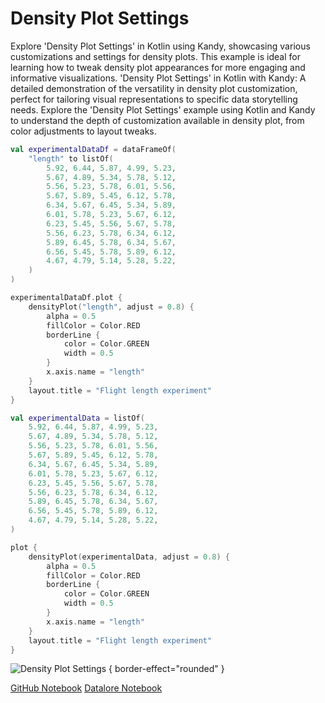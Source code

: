 # Density Plot Settings

<web-summary>
Explore 'Density Plot Settings' in Kotlin using Kandy, showcasing various customizations and settings for density plots.
This example is ideal for learning how to tweak density plot appearances for more engaging and informative visualizations.
</web-summary>

<card-summary>
'Density Plot Settings' in Kotlin with Kandy: A detailed demonstration of the versatility in density plot customization,
perfect for tailoring visual representations to specific data storytelling needs.
</card-summary>

<link-summary>
Explore the 'Density Plot Settings' example using Kotlin and Kandy to understand the depth of customization available in density plot, from color adjustments to layout tweaks.
</link-summary>


<!---IMPORT org.jetbrains.kotlinx.kandy.letsplot.samples.DensityPlot-->

<!---FUN densityPlot_settings-->
<tabs>
<tab title="Dataframe">

```kotlin
val experimentalDataDf = dataFrameOf(
    "length" to listOf(
        5.92, 6.44, 5.87, 4.99, 5.23,
        5.67, 4.89, 5.34, 5.78, 5.12,
        5.56, 5.23, 5.78, 6.01, 5.56,
        5.67, 5.89, 5.45, 6.12, 5.78,
        6.34, 5.67, 6.45, 5.34, 5.89,
        6.01, 5.78, 5.23, 5.67, 6.12,
        6.23, 5.45, 5.56, 5.67, 5.78,
        5.56, 6.23, 5.78, 6.34, 6.12,
        5.89, 6.45, 5.78, 6.34, 5.67,
        6.56, 5.45, 5.78, 5.89, 6.12,
        4.67, 4.79, 5.14, 5.28, 5.22,
    )
)

experimentalDataDf.plot {
    densityPlot("length", adjust = 0.8) {
        alpha = 0.5
        fillColor = Color.RED
        borderLine {
            color = Color.GREEN
            width = 0.5
        }
        x.axis.name = "length"
    }
    layout.title = "Flight length experiment"
}
```

</tab>
<tab title="Collections">

```kotlin
val experimentalData = listOf(
    5.92, 6.44, 5.87, 4.99, 5.23,
    5.67, 4.89, 5.34, 5.78, 5.12,
    5.56, 5.23, 5.78, 6.01, 5.56,
    5.67, 5.89, 5.45, 6.12, 5.78,
    6.34, 5.67, 6.45, 5.34, 5.89,
    6.01, 5.78, 5.23, 5.67, 6.12,
    6.23, 5.45, 5.56, 5.67, 5.78,
    5.56, 6.23, 5.78, 6.34, 6.12,
    5.89, 6.45, 5.78, 6.34, 5.67,
    6.56, 5.45, 5.78, 5.89, 6.12,
    4.67, 4.79, 5.14, 5.28, 5.22,
)

plot {
    densityPlot(experimentalData, adjust = 0.8) {
        alpha = 0.5
        fillColor = Color.RED
        borderLine {
            color = Color.GREEN
            width = 0.5
        }
        x.axis.name = "length"
    }
    layout.title = "Flight length experiment"
}
```

</tab></tabs>
<!---END-->


![Density Plot Settings](densityPlot_settings.svg) { border-effect="rounded" }

<seealso style="cards">
       <category ref="example-ktnb">
           <a href="https://github.com/Kotlin/kandy/blob/main/examples/notebooks/lets-plot/samples/densityPlot/densityPlot_settings.ipynb" summary="View the notebook on our GitHub repository">GitHub Notebook</a>
           <a href="https://datalore.jetbrains.com/report/static/KQKedA4jDrKu63O53gEN0z/gAUylv0pjQ2KBhPsjSo5eO" summary="Experiment with this example on Datalore">Datalore Notebook</a>
       </category>
</seealso>

